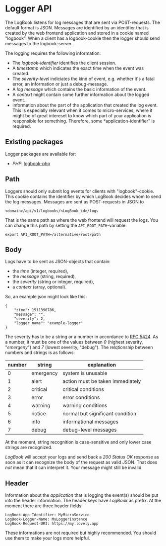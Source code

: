 # Logger API

The LogBook listens for log messages that are sent via POST-requests.
The default format is JSON. Messages are identified by an identifier
that is created by the web frontend application and stored in a cookie
named "logbook". When a client has a logbook-cookie then the logger
should send messages to the logbook-server.

The logging requires the following information:
* The *logbook-identifier* identifies the client session.
* A *timestamp* which indicates the exact time when the event was created.
* The *severity-level* indiciates the kind of event, e.g. whether it's a
fatal error, an information or just a debug-message.
* A *log message* which contains the basic information of the event.
* A *context* might contain some further information about the logged event.
* information about the part of the application that created the log event.
This is especially relevant when it comes to micro-services, where it
might be of great intereset to know which part of your application is
responsible for something. Therefore, some *application-identifier"
is required.

## Existing packages

Logger packages are available for:
* *PHP*: [logbook-php](https://github.com/axel-kummer/logbook-php)

## Path
Loggers should only submit log events for clients with "logbook"-cookie.
This cookie contains the identifier by which LogBook decides whom to
send the log messages. Messages are sent as POST-requests in JSON to

    <domain>/api/v1/logbooks/<LogBook_id>/logs

That is the same path as where the web frontend will request the logs. You
can change this path by setting the ``API_ROOT_PATH``-variable:

    export API_ROOT_PATH=/alternative/root/path

## Body
Logs have to be sent as JSON-objects that contain:
* the *time* (integer, required),
* the *message* (string, required),
* the *severity* (string or integer, required),
* a *context* (array, optional).

So, an example json might look like this:

    {
        "time": 1511390786,
        "message": "",
        "severity": 2,
        "logger_name": "example-logger"
    }

The severity has to be a string or a number in accordance to
[RFC 5424](https://tools.ietf.org/html/rfc5424).
As a number, it must be one of the
values between *0* (highest severity, "*emergeny*") and *7* (lowest severity,
"debug"). The relqtionship between numbers and strings is as follows:


| number | string        | explanation                      |
|--------|---------------|----------------------------------|
| 0      | emergency     | system is unusable               |
| 1      | alert         | action must be taken immediately |
| 2      | critical      | critical conditions              |
| 3      | error         | error conditions                 |
| 4      | warning       | warning conditions               |
| 5      | notice        | normal but significant condition |
| 6      | info          | informational messages           |
| 7      | debug         | debug-level messages             |

At the moment, string recognition is case-sensitive and only lower case
strings are recognized.

*LogBook* will accept your logs and send back a *200 Status OK* response
as soon as it can recognize the body of the request as valid JSON. That
does *not* mean that it can interpret it. Your message might still be
invalid.

## Header
Information about the *application* that is logging the event(s) should
be put into the header information. The header keys have *LogBook*
as prefix. At the moment there are three header fields:

    LogBook-App-Identifier: MyMicroService
    LogBook-Logger-Name: MyLoggerInstance
    LogBook-Request-URI: https://my.lovely.app

These informations are not required but highly recommended. You should
use them to make your logs more helpful.
